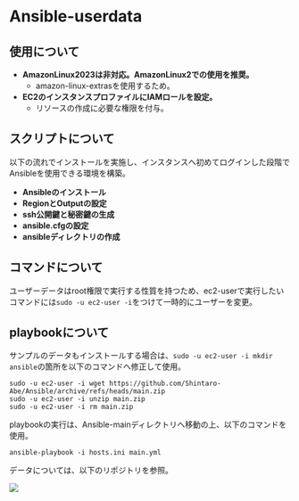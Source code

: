 # Ansible-userdata
## 使用について

* __AmazonLinux2023は非対応。AmazonLinux2での使用を推奨。__
    * amazon-linux-extrasを使用するため。
* __EC2のインスタンスプロファイルにIAMロールを設定。__
    * リソースの作成に必要な権限を付与。
## スクリプトについて
以下の流れでインストールを実施し、インスタンスへ初めてログインした段階でAnsibleを使用できる環境を構築。
* __Ansibleのインストール__
* __RegionとOutputの設定__
* __ssh公開鍵と秘密鍵の生成__
* __ansible.cfgの設定__
* __ansibleディレクトリの作成__

## コマンドについて
ユーザーデータはroot権限で実行する性質を持つため、ec2-userで実行したいコマンドには` sudo -u ec2-user -i `をつけて一時的にユーザーを変更。

## playbookについて
サンプルのデータもインストールする場合は、` sudo -u ec2-user -i mkdir ansible `の箇所を以下のコマンドへ修正して使用。
```
sudo -u ec2-user -i wget https://github.com/Shintaro-Abe/Ansible/archive/refs/heads/main.zip
sudo -u ec2-user -i unzip main.zip
sudo -u ec2-user -i rm main.zip
```
playbookの実行は、Ansible-mainディレクトリへ移動の上、以下のコマンドを使用。
```
ansible-playbook -i hosts.ini main.yml
```
データについては、以下のリポジトリを参照。

<a href="https://github.com/Shintaro-Abe/Ansible.git"><img src="https://img.shields.io/badge/ShintaroAbe/Ansible-181717.svg?logo=github&style=flat-square"></a>
